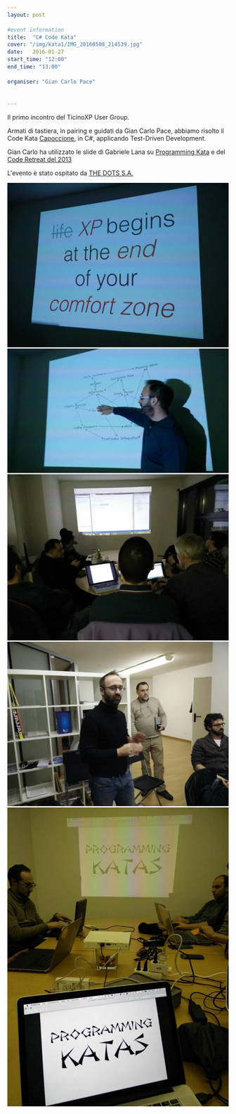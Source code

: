 ```yaml
---
layout: post

#event information
title:  "C# Code Kata"
cover: "/img/kata1/IMG_20160508_214539.jpg"
date:   2016-01-27
start_time: "12:00"
end_time: "13:00"

organiser: "Gian Carlo Pace"


---
```


Il primo incontro del TicinoXP User Group.

Armati di tastiera, in pairing e guidati da Gian Carlo Pace, abbiamo risolto il Code Kata [Capoccione](https://github.com/TicinoXP/capoccione), in C#, applicando Test-Driven Development.

Gian Carlo ha utilizzato le slide di Gabriele Lana su [Programming Kata](http://www.slideshare.net/gabriele.lana/programmingkatas) e del [Code Retreat del 2013](http://www.slideshare.net/gabriele.lana/agileday-coderetreat-2013)

L'evento è stato ospitato da [THE DOTS S.A.](https://the-dots.com)


![kata1](/img/kata1/IMG_20160508_214534.jpg)
![kata2](/img/kata1/IMG_20160508_214539.jpg)
![kata3](/img/kata1/IMG_20160508_214544.jpg)
![kata4](/img/kata1/IMG_20160508_214547.jpg)
![kata5](/img/kata1/IMG_20160508_214552.jpg)
